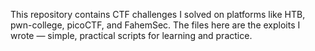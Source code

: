 This repository contains CTF challenges I solved on platforms like HTB, pwn-college, picoCTF, and FahemSec. The files here are the exploits I wrote — simple, practical scripts for learning and practice.

